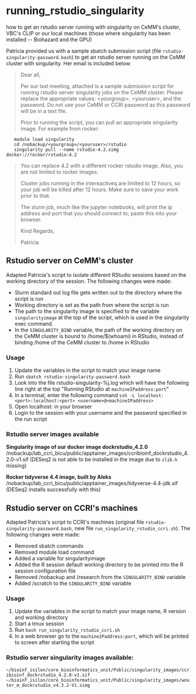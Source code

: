 # running_rstudio_singularity
how to get an rstudio server running with singularity on CeMM's cluster, VBC's CLIP or our local machines (those where singularity has been installed -- Biohazard and the GPU)

Patricia provided us with a sample sbatch submission script (file `rstudio-singularity-password.bash`) to get an rstudio server running on the CeMM cluster with singularity. Her email is included below:

> Dear all,
> 
>Per our last meeting, attached is a sample submission script for running rstudio server singularity jobs on the CeMM cluster.  Please replace the appropriate values: \<yourgroup\>, \<youruser\>, and the password.  Do not use your CeMM or CCRI password as this password will be in a text file.
>
>Prior to running the script, you can pull an appropriate singularity image.  For example from rocker:

 ```
    module load singularity
    cd /nobackup/<yourgroup>/<youruser>/rstudio
    singularity pull --name rstudio-4.2.simg docker://rocker/rstudio:4.2
 ```
>
>You can replace 4.2 with a different rocker rstudio image.  Also, you are not limited to rocker images.
>
>Cluster jobs running in the intereactiveq are limited to 12 hours, so your job will be killed after 12 hours.  Make sure to save your work prior to that.  
>
>The slurm job, much like the jupyter notebooks, will print the ip address and port that you should connect to; paste this into your browser.
>
>Kind Regards,
>
>Patricia

## Rstudio server on CeMM's cluster

Adapted Patricia's script to isolate different RStudio sessions based on the working directory of the session. The following changes were made:

* Slurm standard out log file gets written out to the directory where the script is run
* Working directory is set as the path from where the script is run
* The path to the singularity image is specified to the variable `singularityimage` at the top of the script, which is used in the singularity exec command.
* In the `SINGULARITY_BIND` variable, the path of the working directory on the CeMM cluster is bound to /home/$(whoami) in RStudio, instead of binding /home of the CeMM cluster to /home in RStudio

### Usage

1. Update the variables in the script to match your image name
2. Run `sbatch rstudio-singularity-password.bash`
3. Look into the file rstudio-singularity-%j.log which will have the following line right at the top 
   "Running RStudio at `machineIPaddress:port`"
4. In a terminal, enter the following command
   `ssh -L localhost:<port>:localhost:<port> <username>@<machineIPaddress>`
5. Open localhost:<port> in your browser
6. Login to the session with your username and the password specified in the run script 

### Rstudio server images available

**Singularity image of our docker image dockrstudio_4.2.0**
/nobackup/lab_ccri_bicu/public/apptainer_images/ccribioinf_dockrstudio_4.2.0-v1.sif
(DESeq2 is not able to be installed in the image due to `zlib.h` missing)

**Rocker tidyverse 4.4 image, built by Aleks**
/nobackup/lab_ccri_bicu/public/apptainer_images/tidyverse-4.4-jdk.sif
(DESeq2 installs successfully with this)



## Rstudio server on CCRI's machines

Adapted Patricia's script to CCRI's machines (original file `rstudio-singularity-password.bash`, new file `run_singularity_rstudio_ccri.sh`). The following changes were made:

* Removed sbatch commands
* Removed module load command
* Added a variable for singularityimage
* Added the R session default working directory to be printed into the R session configuration file 
* Removed /nobackup and /research from the `SINGULARITY_BIND` variable
* Added /scratch to the `SINGULARITY_BIND` variable

### Usage

1. Update the variables in the script to match your image name, R version and working directory
2. Start a tmux session
3. Run `bash run_singularity_rstudio_ccri.sh`
4. In a web browser go to the `machineIPaddress:port`, which will be printed to screen after starting the script

### Rstudio server singularity images available:

 `~/bioinf_isilon/core_bioinformatics_unit/Public/singularity_images/ccribioinf_dockrstudio_4.2.0-v1.sif`
  `~/bioinf_isilon/core_bioinformatics_unit/Public/singularity_images/wouter_m_dockrstudio_v4.3.2-V1.simg`
